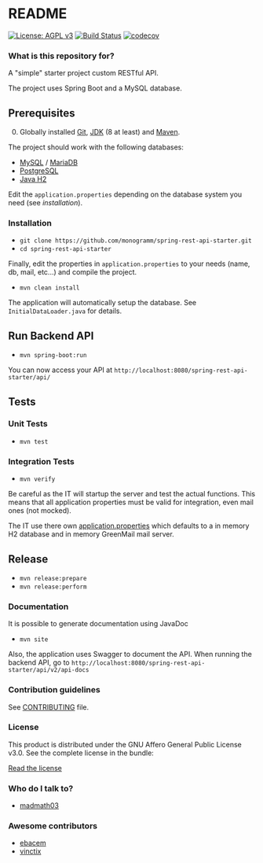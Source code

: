 # README #

[![License: AGPL v3](https://img.shields.io/badge/License-AGPL%20v3-blue.svg)](http://www.gnu.org/licenses/agpl.html)
[![Build
Status](https://secure.travis-ci.org/Monogramm/spring-rest-api-starter.png)](https://travis-ci.org/Monogramm/spring-rest-api-starter)
[![codecov](https://codecov.io/gh/Monogramm/spring-rest-api-starter/branch/master/graph/badge.svg)](https://codecov.io/gh/Monogramm/spring-rest-api-starter)

### What is this repository for? ###

A "simple" starter project custom RESTful API.

The project uses Spring Boot and a MySQL database.

## Prerequisites
0. Globally installed [Git](https://git-scm.com/), [JDK](https://www.java.com/download/) (8 at least) and [Maven](https://maven.apache.org/).

The project should work with the following databases:
* [MySQL](https://www.mysql.com/) / [MariaDB](https://mariadb.org/)
* [PostgreSQL](https://www.postgresql.org/)
* [Java H2](http://www.h2database.com)

Edit the `application.properties` depending on the database system you need (see _installation_).

### Installation ###

* `git clone https://github.com/monogramm/spring-rest-api-starter.git`
* `cd spring-rest-api-starter`

Finally, edit the properties in `application.properties` to your needs (name, db, mail, etc...) and compile the project.

* `mvn clean install`

The application will automatically setup the database. See `InitialDataLoader.java` for details.

## Run Backend API
* `mvn spring-boot:run`

You can now access your API at `http://localhost:8080/spring-rest-api-starter/api/`

## Tests
### Unit Tests
* `mvn test`

### Integration Tests
* `mvn verify`

Be careful as the IT will startup the server and test the actual functions. This means that all application properties must be valid for integration, even mail ones (not mocked).

The IT use there own [application.properties](src/integration-test/resources/application.properties) which defaults to a in memory H2 database and in memory GreenMail mail server.

## Release

* `mvn release:prepare`
* `mvn release:perform`

### Documentation

It is possible to generate documentation using JavaDoc
* `mvn site`

Also, the application uses Swagger to document the API.
When running the backend API, go to  `http://localhost:8080/spring-rest-api-starter/api/v2/api-docs`

### Contribution guidelines ###

See [CONTRIBUTING](CONTRIBUTING.md) file.

### License ###

This product is distributed under the GNU Affero General Public License v3.0.
See the complete license in the bundle:

[Read the license](https://github.com/Monogramm/spring-rest-api-starter/blob/master/LICENSE)

### Who do I talk to? ###

* [madmath03](https://github.com/madmath03)

### Awesome contributors ###

* [ebacem](https://github.com/ebacem)
* [vinctix](https://github.com/vinctix)

